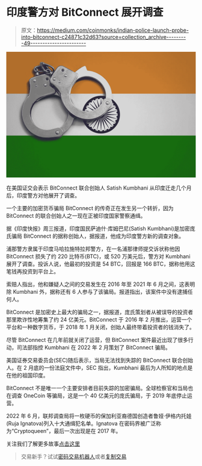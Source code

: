 # 印度警方对 BitConnect 展开调查

> 原文：<https://medium.com/coinmonks/indian-police-launch-probe-into-bitconnect-c24871c32d63?source=collection_archive---------49----------------------->

![](img/00572b88229fd06b991c6f251ab33cdb.png)

在美国证交会表示 BitConnect 联合创始人 Satish Kumbhani 从印度迁走几个月后，印度警方对他展开了调查。

一个主要的加密货币骗局 BitConnect 的传奇正在发生另一个转折，因为 BitConnect 的联合创始人之一现在正被印度国家警察通缉。

据《印度快报》周三报道，印度国民萨迪什·库姆巴尼(Satish Kumbhani)是加密庞氏骗局 BitConnect 的据称创始人，据报道，他成为印度警方新的调查对象。

浦那警方隶属于印度马哈拉施特拉邦警方，在一名浦那律师提交诉状称他因 BitConnect 损失了约 220 比特币(BTC)，或 520 万美元后，警方对 Kumbhani 展开了调查。投诉人说，他最初的投资是 54 BTC，回报是 166 BTC，据称他用这笔钱再投资到平台上。

索赔人指出，他和嫌疑人之间的交易发生在 2016 年至 2021 年 6 月之间，这表明除 Kumbhani 外，据称还有 6 人参与了该骗局。报道指出，该案件中没有逮捕任何人。

BitConnect 是加密史上最大的骗局之一，据报道，庞氏策划者从被误导的投资者那里欺诈性地筹集了约 24 亿美元。BitConnect 于 2016 年 2 月推出，运营一个平台和一种数字货币，于 2018 年 1 月关闭，创始人最终带着投资者的钱消失了。

尽管 BitConnect 在几年前就关闭了运营，但 BitConnect 案件最近出现了很多行动，司法部指控 Kumbhani 在 2022 年 2 月策划了 BitConnect 骗局。

美国证券交易委员会(SEC)随后表示，当局无法找到失踪的 BitConnect 联合创始人。在 2 月底的一份法庭文件中，SEC 指出，Kumbhani 最后为人所知的地点是在他的祖国印度。

BitConnect 不是唯一一个主要安排者目前失踪的加密骗局。全球检察官和当局也在调查 OneCoin 等骗局，这是一个 40 亿美元的庞氏骗局，于 2019 年底停止运营。

2022 年 6 月，联邦调查局将一枚硬币的保加利亚裔德国创造者鲁娅·伊格内托娃(Ruja Ignatova)列入十大通缉犯名单。Ignatova 在密码界被广泛称为“Cryptoqueen”，最后一次出现是在 2017 年。

关注我们了解更多故事[点击这里](http://t.me./etellworld)

> 交易新手？试试[密码交易机器人](/coinmonks/crypto-trading-bot-c2ffce8acb2a)或者[复制交易](/coinmonks/top-10-crypto-copy-trading-platforms-for-beginners-d0c37c7d698c)
